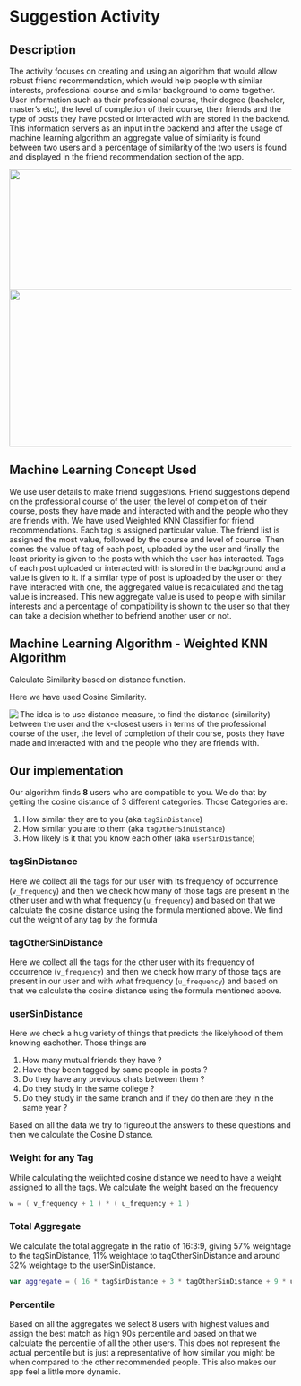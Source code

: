 # Suggestion Activity

## Description 
The activity focuses on creating and using an algorithm that would allow robust friend recommendation, which would help people with similar interests, professional course and similar background to come together. User information such as their professional course, their degree (bachelor, master’s etc), the level of completion of their course, their friends and the type of posts they have posted or interacted with are stored in the backend. This information servers as an input in the backend and after the usage of machine learning algorithm an aggregate value of similarity is found between two users and a percentage of similarity of the two users is found and displayed in the friend recommendation section of the app.

<p align="center">
<img width="700" height="215" src="https://user-images.githubusercontent.com/53811147/123079202-550be780-d439-11eb-8b8b-b7854d50d0b7.png"> 
  <img width="700" height="280" src="https://user-images.githubusercontent.com/53811147/123079214-56d5ab00-d439-11eb-9580-2a72055fea24.png"> 
</p>

## Machine Learning Concept Used
We use user details to make friend suggestions. Friend suggestions depend on the professional course of the user, the level of completion of their course, posts they have made and interacted with and the people who they are friends with.
We have used Weighted KNN Classifier for friend recommendations. Each tag is assigned particular value. The friend list is assigned the most value, followed by the course and level of course. Then comes the value of tag of each post, uploaded by the user and finally the least priority is given to the posts with which the user has interacted. Tags of each post uploaded or interacted with is stored in the background and a value is given to it. If a similar type of post is uploaded by the user or they have interacted with one, the aggregated value is recalculated and the tag value is increased. This new aggregate value is used to people with similar interests and a percentage of compatibility is shown to the user so that they can take a decision whether to befriend another user or not.

## Machine Learning Algorithm - Weighted KNN Algorithm
Calculate Similarity based on distance function. 

Here we have used Cosine Similarity.

<p align="center">
  <img align="left" src="https://user-images.githubusercontent.com/53811147/123080073-2d694f00-d43a-11eb-8035-8fb30cfcc3d3.png"> 
  <p align = "left"> The idea is to use distance measure, to find the distance (similarity) between the user and the k-closest users in terms of the professional course of the user, the level of completion of their course, posts they have made and interacted with and the people who they are friends with.
</p></p>

## Our implementation 

Our algorithm finds **8** users who are compatible to you. We do that by getting the cosine distance of 3 different categories. Those Categories are:
1. How similar they are to you (aka ```tagSinDistance```)
2. How similar you are to them (aka ```tagOtherSinDistance```)
3. How likely is it that you know each other (aka ```userSinDistance```)


### tagSinDistance
Here we collect all the tags for our user with its frequency of occurrence (```v_frequency```) and then we check how many of those tags are present in the other user and with what frequency (```u_frequency```) and based on that we calculate the cosine distance using the formula mentioned above. 
We find out the weight of any tag by the formula 
 

### tagOtherSinDistance
Here we collect all the tags for the other user with its frequency of occurrence (```v_frequency```) and then we check how many of those tags are present in our user and with what frequency (```u_frequency```) and based on that we calculate the cosine distance using the formula mentioned above. 

### userSinDistance
Here we check a hug variety of things that predicts the likelyhood of them knowing eachother. Those things are
1. How many mutual friends they have ?
2. Have they been tagged by same people in posts ?
3. Do they have any previous chats between them ?
4. Do they study in the same college ?
5. Do they study in the same branch and if they do then are they in the same year ?

Based on all the data we try to figureout the answers to these questions and then we calculate the Cosine Distance. 

### Weight for any Tag
While calculating the weiighted cosine distance we need to have a weight assigned to all the tags. We calculate the weight based on the frequency
```kotlin
w = ( v_frequency + 1 ) * ( u_frequency + 1 )
```

### Total Aggregate 
We calculate the total aggregate in the ratio of 16:3:9, giving 57% weightage to the tagSinDistance, 11% weightage to tagOtherSinDistance and around 32% weightage to the userSinDistance. 
```kotlin
var aggregate = ( 16 * tagSinDistance + 3 * tagOtherSinDistance + 9 * userSinDistance) / 28
```

### Percentile
Based on all the aggregates we select 8 users with highest values and assign the best match as high 90s percentile and based on that we calculate the percentile of all the other users. This does not represent the actual percentile but is just a representative of how similar you might be when compared to the other recommended people. This also makes our app feel a little more dynamic.



